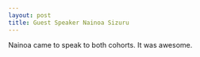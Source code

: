 ```yaml
---
layout: post
title: Guest Speaker Nainoa Sizuru
---
```

Nainoa came to speak to both cohorts. It was awesome.
